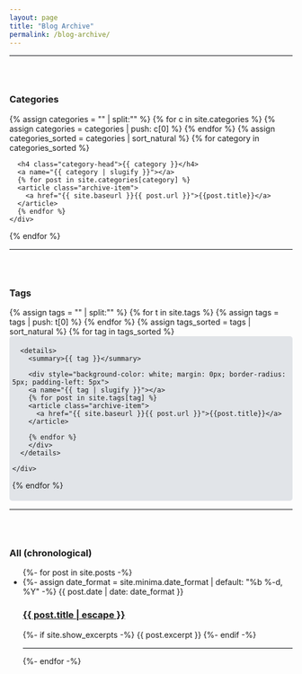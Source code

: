 ```yaml
---
layout: page
title: "Blog Archive"
permalink: /blog-archive/
---
```


<hr style="border-top: 1px solid #e1e4e8; border-right: none; border-bottom: none; border-left: none;">
<div id="categories" style="padding-top:30px; padding-bottom:30px">
  <h3>Categories</h3>
  {% assign categories = "" | split:"" %}
  {% for c in site.categories %}
    {% assign categories = categories | push: c[0] %}
  {% endfor %}
  {% assign categories_sorted = categories | sort_natural %}
  {% for category in categories_sorted %}
    <div class="archive-group">
      <div id="#{{ category | slugify }}"></div>
      <p></p>
      
      <h4 class="category-head">{{ category }}</h4>
      <a name="{{ category | slugify }}"></a>
      {% for post in site.categories[category] %}
      <article class="archive-item">
        <a href="{{ site.baseurl }}{{ post.url }}">{{post.title}}</a>
      </article>
      {% endfor %}
    </div>
  {% endfor %}
</div>

<hr style="border-top: 1px solid #e1e4e8; border-right: none; border-bottom: none; border-left: none;">
<div id="tags" style="padding-top:30px; padding-bottom:30px">
  <h3>Tags</h3>
  {% assign tags = "" | split:"" %}
  {% for t in site.tags %}
    {% assign tags = tags | push: t[0] %}
  {% endfor %}
  {% assign tags_sorted = tags | sort_natural %}
  {% for tag in tags_sorted %}
    <div class="archive-group" style="background-color: #e1e4e8; border-radius: 5px; padding: 5px">
      <div id="#{{ tag | slugify }}"></div>
      
      <details>
        <summary>{{ tag }}</summary>

        <div style="background-color: white; margin: 0px; border-radius: 5px; padding-left: 5px">
        <a name="{{ tag | slugify }}"></a>
        {% for post in site.tags[tag] %}
        <article class="archive-item">
          <a href="{{ site.baseurl }}{{ post.url }}">{{post.title}}</a>
        </article>
      
        {% endfor %}
        </div>
      </details>
      
    </div>
  {% endfor %}
</div>

<hr style="border-top: 1px solid #e1e4e8; border-right: none; border-bottom: none; border-left: none;">
<div id="chronological" style="padding-top:30px">
  <h3>All (chronological)</h3>
  <ul class="post-list">
    {%- for post in site.posts -%}
    <li>
      {%- assign date_format = site.minima.date_format | default: "%b %-d, %Y" -%}
      <span class="post-meta">{{ post.date | date: date_format }}</span>
      <h3>
        <a class="post-link" href="{{ post.url | relative_url }}">
          {{ post.title | escape }}
        </a>
      </h3>
      {%- if site.show_excerpts -%}
        {{ post.excerpt }}
      {%- endif -%}
      <hr style="border-top: 1px solid #e1e4e8; border-right: none; border-bottom: none; border-left: none;">
    </li>
    {%- endfor -%}
  </ul>
</div>
